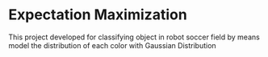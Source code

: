 # Expectation Maximization

This project developed for classifying object in robot soccer field by means model the distribution of each color with Gaussian Distribution
